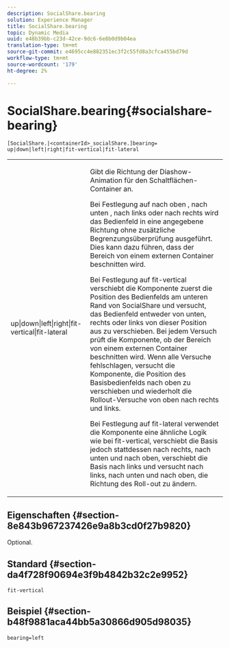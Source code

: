 ```yaml
---
description: SocialShare.bearing
solution: Experience Manager
title: SocialShare.bearing
topic: Dynamic Media
uuid: e48b39bb-c23d-42ce-9dc6-6e8b0d9b04ea
translation-type: tm+mt
source-git-commit: e4695cc4e882351ec3f2c55fd8a3cfca455bd79d
workflow-type: tm+mt
source-wordcount: '179'
ht-degree: 2%

---
```



# SocialShare.bearing{#socialshare-bearing}

`[SocialShare.|<containerId>_socialShare.]bearing= up|down|left|right|fit-vertical|fit-lateral`

<table id="table_0002BE81371D4E16A56FBEDD13FDF3C2"> 
 <tbody> 
  <tr> 
   <td colname="col1"> <p> <span class="codeph"> up|down|left|right|fit-vertical|fit-lateral  </span> </p> </td> 
   <td colname="col2"> <p> Gibt die Richtung der Diashow-Animation für den Schaltflächen-Container an. </p> <p> Bei Festlegung auf <span class="codeph"> nach oben </span>, <span class="codeph"> nach unten </span>, <span class="codeph"> nach links </span> oder <span class="codeph"> nach rechts </span> wird das Bedienfeld in eine angegebene Richtung ohne zusätzliche Begrenzungsüberprüfung ausgeführt. Dies kann dazu führen, dass der Bereich von einem externen Container beschnitten wird. </p> <p>Bei Festlegung auf <span class="codeph"> fit-vertical </span> verschiebt die Komponente zuerst die Position des Bedienfelds am unteren Rand von SocialShare und versucht, das Bedienfeld entweder von unten, rechts oder links von dieser Position aus zu verschieben. Bei jedem Versuch prüft die Komponente, ob der Bereich von einem externen Container beschnitten wird. Wenn alle Versuche fehlschlagen, versucht die Komponente, die Position des Basisbedienfelds nach oben zu verschieben und wiederholt die Rollout-Versuche von oben nach rechts und links. </p> <p>Bei Festlegung auf <span class="codeph"> fit-lateral </span> verwendet die Komponente eine ähnliche Logik wie bei fit-vertical, verschiebt die Basis jedoch stattdessen nach rechts, nach unten und nach oben, verschiebt die Basis nach links und versucht nach links, nach unten und nach oben, die Richtung des Roll-out zu ändern. </p> </td> 
  </tr> 
 </tbody> 
</table>

## Eigenschaften {#section-8e843b967237426e9a8b3cd0f27b9820}

Optional.

## Standard {#section-da4f728f90694e3f9b4842b32c2e9952}

`fit-vertical`

## Beispiel {#section-b48f9881aca44bb5a30866d905d98035}

`bearing=left`
